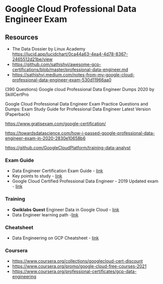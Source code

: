 # Google Cloud Professional Data Engineer Exam

## Resources
- The Data Dossier by Linux Academy https://lucid.app/lucidchart/0ca44a63-4ea4-4d78-8367-2465512d21be/view
- https://github.com/sathishvj/awesome-gcp-certifications/blob/master/professional-data-engineer.md
- https://sathishvj.medium.com/notes-from-my-google-cloud-professional-data-engineer-exam-530d11966aa0

(390 Questions) Google cloud Professional Data Engineer Dumps 2020 by SkillCertPro

Google Cloud Professional Data Engineer Exam Practice Questions and Dumps: Exam Study Guide for Professional Data Engineer Latest Version (Paperback)

https://www.gratisexam.com/google-certification/

https://towardsdatascience.com/how-i-passed-google-professional-data-engineer-exam-in-2020-2830e10658b6


https://github.com/GoogleCloudPlatform/training-data-analyst

### Exam Guide
- Data Engineer Certification Exam Guide - [link](https://cloud.google.com/certification/guides/data-engineer/#certificate-exam-guide)
- Key points to study - [link](https://kennycontreras.medium.com/how-i-pass-the-gcp-data-engineer-exam-key-points-to-study-and-personal-experience-4eec4d7d3396)
- Google Cloud Certified Professional Data Engineer - 2019 Updated exam - [link](https://deploy.live/blog/google-cloud-certified-professional-data-engineer/)

### Training
- **Qwiklabs Quest** Engineer Data in Google Cloud - [link](https://www.qwiklabs.com/quests/132)
- Data Engineer learning path -[link](https://cloud.google.com/training/data-engineering-and-analytics#data-engineer-learning-path)

### Cheatsheet
- Data Engineering on GCP Cheatsheet - [link](https://github.com/ml874/Data-Engineering-on-GCP-Cheatsheet)

### Coursera
- https://www.coursera.org/collections/googlecloud-cert-discount
- https://www.coursera.org/promo/google-cloud-free-courses-2021
- https://www.coursera.org/professional-certificates/gcp-data-engineering

